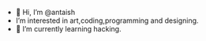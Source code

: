 - 👋 Hi, I’m @antaish
- I’m interested in art,coding,programming and designing.
- 🌱 I’m currently learning hacking.
